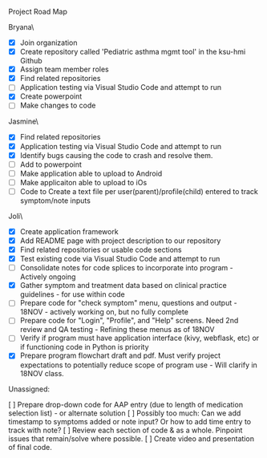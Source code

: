 
Project Road Map

Bryana\
-[X] Join organization
-[X] Create repository called 'Pediatric asthma mgmt tool' in the ksu-hmi Github
-[X] Assign team member roles
-[X] Find related repositories
-[ ] Application testing via Visual Studio Code and attempt to run
-[X] Create powerpoint
-[ ] Make changes to code

Jasmine\
-[X] Find related repositories
-[X] Application testing via Visual Studio Code and attempt to run
-[X] Identify bugs causing the code to crash and resolve them.
-[ ] Add to powerpoint
-[ ] Make application able to upload to Android 
-[ ] Make applicaiton able to upload to iOs
-[ ] Code to Create a text file per user(parent)/profile(child) entered to track symptom/note inputs

Joli\
-[X] Create application framework
-[x] Add README page with project description to our repository
-[X] Find related repositories or usable code sections
-[X] Test existing code via Visual Studio Code and attempt to run
-[ ] Consolidate notes for code splices to incorporate into program - Actively ongoing
-[X] Gather symptom and treatment data based on clinical practice guidelines - for use within code
-[ ] Prepare code for "check symptom" menu, questions and output - 18NOV - actively working on, but no fully complete
-[ ] Prepare code for "Login", "Profile", and "Help" screens. Need 2nd review and QA testing - Refining these menus as of 18NOV
-[ ] Verify if program must have application interface (kivy, webflask, etc) or if functioning code in Python is priority
-[X] Prepare program flowchart draft and pdf. Must verify project expectations to potentially reduce scope of program use - Will clarify in 18NOV class. 

Unassigned:

[ ] Prepare drop-down code for AAP entry (due to length of medication selection list) - or alternate solution 
[ ] Possibly too much: Can we add timestamp to symptoms added or note input? Or how to add time entry to track with note?
[ ] Review each section of code & as a whole. Pinpoint issues that remain/solve where possible.
[ ] Create video and presentation of final code.
